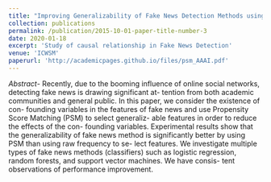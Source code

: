 ```yaml
---
title: "Improving Generalizability of Fake News Detection Methods using Propensity Score Matching". 
collection: publications
permalink: /publication/2015-10-01-paper-title-number-3
date: 2020-01-18
excerpt: 'Study of causal relationship in Fake News Detection'
venue: 'ICWSM'
paperurl: 'http://academicpages.github.io/files/psm_AAAI.pdf'
---
```

_Abstract_- Recently, due to the booming influence of online social networks, detecting fake news is drawing significant at- tention from both academic communities and general public. In this paper, we consider the existence of con- founding variables in the features of fake news and use Propensity Score Matching (PSM) to select generaliz- able features in order to reduce the effects of the con- founding variables. Experimental results show that the generalizability of fake news method is significantly better by using PSM than using raw frequency to se- lect features. We investigate multiple types of fake news methods (classifiers) such as logistic regression, random forests, and support vector machines. We have consis- tent observations of performance improvement.
